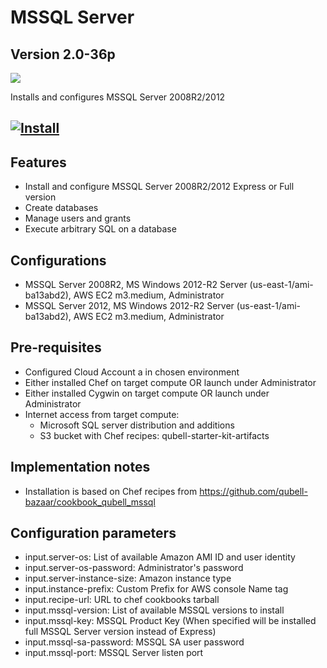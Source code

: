 MSSQL Server
===============

Version 2.0-36p
---------------

![](http://www.arvixe.com/images/landing_pages/mssql_2008_hosting.png)

Installs and configures MSSQL Server 2008R2/2012

[![Install](https://raw.github.com/qubell-bazaar/component-skeleton/master/img/install.png)](https://express.qubell.com/applications/upload?metadataUrl=https://raw.github.com/qubell-bazaar/component-mssql/2.0-36p/meta.yml)
------------------------------------------------

Features
--------
 - Install and configure MSSQL Server 2008R2/2012 Express or Full version
 - Create databases
 - Manage users and grants
 - Execute arbitrary SQL on a database

Configurations
--------------
 - MSSQL Server 2008R2, MS Windows 2012-R2 Server (us-east-1/ami-ba13abd2), AWS EC2 m3.medium, Administrator
 - MSSQL Server 2012, MS Windows 2012-R2 Server (us-east-1/ami-ba13abd2), AWS EC2 m3.medium, Administrator

Pre-requisites
--------------
 - Configured Cloud Account a in chosen environment
 - Either installed Chef on target compute OR launch under Administrator
 - Either installed Cygwin on target compute OR launch under Administrator
 - Internet access from target compute:
   - Microsoft SQL server distribution and additions
   - S3 bucket with Chef recipes: qubell-starter-kit-artifacts

Implementation notes
--------------------
 - Installation is based on Chef recipes from https://github.com/qubell-bazaar/cookbook_qubell_mssql

Configuration parameters
------------------------
 - input.server-os: List of available Amazon AMI ID and user identity
 - input.server-os-password: Administrator's password
 - input.server-instance-size:  Amazon instance type
 - input.instance-prefix: Custom Prefix for AWS console Name tag
 - input.recipe-url: URL to chef cookbooks tarball
 - input.mssql-version: List of available MSSQL versions to install
 - input.mssql-key: MSSQL Product Key (When specified will be installed full MSSQL Server version instead of Express)
 - input.mssql-sa-password: MSSQL SA user password
 - input.mssql-port: MSSQL Server listen port
